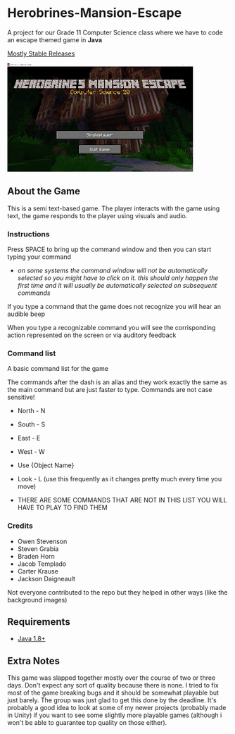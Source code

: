 # Herobrines-Mansion-Escape

A project for our Grade 11 Computer Science class where we have to code an escape themed game in **Java**

[Mostly Stable Releases](https://github.com/oboat9/Herobrines-Mansion-Escape/releases)

![main menu](core/assets/screenshots/lowresMainMenu.png)

## About the Game

This is a semi text-based game. The player interacts with the game using text, the game responds to the player using visuals and audio.

### Instructions

Press SPACE to bring up the command window and then you can start typing your command

- *on some systems the command window will not be automatically selected so you might have to click on it. this should only happen the first time and it will usually be automatically selected on subsequent commands*

If you type a command that the game does not recognize you will hear an audible beep

When you type a recognizable command you will see the corrisponding action represented on the screen or via auditory feedback

### Command list

A basic command list for the game

The commands after the dash is an alias and they work exactly the same as the main command but are just faster to type.
Commands are not case sensitive!

- North - N
- South - S
- East - E
- West - W

- Use {Object Name}
- Look - L (use this frequently as it changes pretty much every time you move)
- THERE ARE SOME COMMANDS THAT ARE NOT IN THIS LIST YOU WILL HAVE TO PLAY TO FIND THEM

### Credits

- Owen Stevenson
- Steven Grabia
- Braden Horn
- Jacob Templado
- Carter Krause
- Jackson Daigneault

Not everyone contributed to the repo but they helped in other ways (like the background images)

## Requirements

- [Java 1.8+](https://www.java.com/)

## Extra Notes

This game was slapped together mostly over the course of two or three days. Don't expect any sort of quality because there is none. I tried to fix most of the game breaking bugs and it should be somewhat playable but just barely. The group was just glad to get this done by the deadline. It's probably a good idea to look at some of my newer projects (probably made in Unity) if you want to see some slightly more playable games (although i won't be able to guarantee top quality on those either).
